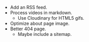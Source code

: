 - Add an RSS feed.
- Process videos in markdown.
    - Use Cloudinary for HTML5 gifs.
- Optimize about page image.
- Better 404 page.
    - Maybe include a sitemap.

